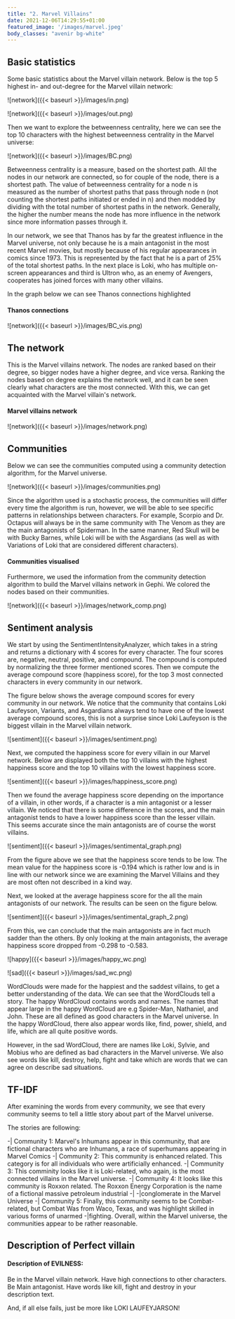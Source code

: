 ```yaml
---
title: "2. Marvel Villains"
date: 2021-12-06T14:29:55+01:00
featured_image: '/images/marvel.jpeg'
body_classes: "avenir bg-white"
---
```


## Basic statistics

Some basic statistics about the Marvel villain network. Below is the top 5 highest in- and out-degree for the Marvel villain network: 

![network]({{< baseurl >}}/images/in.png)

![network]({{< baseurl >}}/images/out.png)
 

Then we want to explore the betweenness centrality, here we can see the top 10 characters with the highest betweenness centrality in the Marvel universe:

![network]({{< baseurl >}}/images/BC.png)


Betweenness centrality is a measure, based on the shortest path. All the nodes in our network are connected, so for couple of the node, there is a shortest path. The value of betweenness centrality for a node n is measured as the number of shortest paths that pass through node n (not counting the shortest paths initiated or ended in n) and then modded by dividing with the total number of shortest paths in the network. Generally, the higher the number means the node has more influence in the network since more information passes through it.

In our network, we see that Thanos has by far the greatest influence in the Marvel universe, not only because he is a main antagonist in the most recent Marvel movies, but mostly because of his regular appearances in comics since 1973. This is represented by the fact that he is a part of 25% of the total shortest paths. In the next place is Loki, who has multiple on-screen appearances and third is Ultron who, as an enemy of Avengers, cooperates has joined forces with many other villains.

In the graph below we can see Thanos connections highlighted

#### Thanos connections
![network]({{< baseurl >}}/images/BC_vis.png)

## The network

This is the Marvel villains network. The nodes are ranked based on their degree, so bigger nodes have a higher degree, and vice versa. Ranking the nodes based on degree explains the network well, and it can be seen clearly what characters are the most connected. With this, we can get acquainted with the Marvel villain's network.

#### Marvel villains network

![network]({{< baseurl >}}/images/network.png)

## Communities

Below we can see the communities computed using a community detection algorithm, for the Marvel universe.  

![network]({{< baseurl >}}/images/communities.png)

Since the algorithm used is a stochastic process, the communities will differ every time the algorithm is run, however, we will be able to see specific patterns in relationships between characters. For example, Scorpio and Dr. Octapus will always be in the same community with The Venom as they are the main antagonists of Spiderman. In the same manner, Red Skull will be with Bucky Barnes, while Loki will be with the Asgardians (as well as with Variations of Loki that are considered different characters).

#### Communities visualised 

Furthermore, we used the information from the community detection algorithm to build the Marvel villains network in Gephi. We colored the nodes based on their communities.

![network]({{< baseurl >}}/images/network_comp.png)


## Sentiment analysis

We start by using the SentimentIntensityAnalyzer, which takes in a string and returns a dictionary with 4 scores for every character. The four scores are, negative, neutral, positive, and compound. The compound is computed by normalizing the three former mentioned scores. Then we compute the average compound score (happiness score), for the top 3 most connected characters in every community in our network.

The figure below shows the average compound scores for every community in our network. We notice that the community that contains Loki Laufeyson, Variants, and Asgardians always tend to have one of the lowest average compound scores, this is not a surprise since Loki Laufeyson is the biggest villain in the Marvel villain network.

![sentiment]({{< baseurl >}}/images/sentiment.png)


Next, we computed the happiness score for every villain in our Marvel network. Below are displayed both the top 10 villains with the highest happiness score and the top 10 villains with the lowest happiness score.

![sentiment]({{< baseurl >}}/images/happiness_score.png)

Then we found the average happiness score depending on the importance of a villain, in other words, if a character is a min antagonist or a lesser villain. We noticed that there is some difference in the scores, and the main antagonist tends to have a lower happiness score than the lesser villain. This seems accurate since the main antagonists are of course the worst villains.


![sentiment]({{< baseurl >}}/images/sentimental_graph.png)

From the figure above we see that the happiness score tends to be low. The mean value for the happiness score is -0.194 which is rather low and is in line with our network since we are examining the Marvel Villains and they are most often not described in a kind way.

Next, we looked at the average happiness score for the all the main antagonists of our network. The results can be seen on the figure below.

![sentiment]({{< baseurl >}}/images/sentimental_graph_2.png)

From this, we can conclude that the main antagonists are in fact much sadder than the others. By only looking at the main antagonists, the average happiness score dropped from -0.298 to -0.583.


![happy]({{< baseurl >}}/images/happy_wc.png)


![sad]({{< baseurl >}}/images/sad_wc.png) 

WordClouds were made for the happiest and the saddest villains, to get a better understanding of the data. We can see that the WordClouds tell a story. The happy WordCloud contains words and names. The names that appear large in the happy WordCloud are e.g Spider-Man, Nathaniel, and John. These are all defined as good characters in the Marvel universe. In the happy WordCloud, there also appear words like, find, power, shield, and life, which are all quite positive words.

However, in the sad WordCloud, there are names like Loki, Sylvie, and Mobius who are defined as bad characters in the Marvel universe. We also see words like kill, destroy, help, fight and take which are words that we can agree on describe sad situations.

## TF-IDF 

After examining the words from every community, we see that every community seems to tell a little story about part of the Marvel universe.

The stories are following:

-| Community 1: Marvel's Inhumans appear in this community, that are fictional characters who are Inhumans, a race of superhumans appearing in Marvel Comics
-| Community 2: This community is enhanced related. This category is for all individuals who were artificially enhanced.
-| Community 3: This comminity looks like it is Loki-related, who again, is the most connected villains in the Marvel universe.
-| Community 4: It looks like this community is Roxxon related. The Roxxon Energy Corporation is the name of a fictional massive petroleum industrial -| -|conglomerate in the Marvel Universe
-| Community 5: Finally, this community seems to be Combat-related, but Combat Was from Waco, Texas, and was highlight skilled in various forms of unarmed -|fighting.
Overall, within the Marvel universe, the communities appear to be rather reasonable.

## Description of Perfect villain

#### Description of EVILNESS: 


Be in the Marvel villain network.
Have high connections to other characters.
Be Main antagonist.
Have words like kill, fight and destroy in your description text.

And, if all else fails, just be more like LOKI LAUFEYJARSON!


